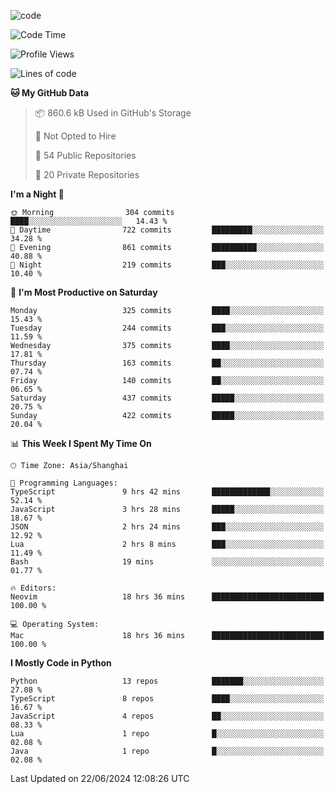 
<!--
**liuyaanng/liuyaanng** is a ✨ _special_ ✨ repository because its `README.md` (this file) appears on your GitHub profile.

Here are some ideas to get you started:

- 🔭 I’m currently working on ...
- 🌱 I’m currently learning ...
- 👯 I’m looking to collaborate on ...
- 🤔 I’m looking for help with ...
- 💬 Ask me about ...
- 📫 How to reach me: ...
- 😄 Pronouns: ...
- ⚡ Fun fact: ...
-->


![code](https://cdn.jsdelivr.net/gh/liuyaanng/liuyaanng@1.0/code.gif) 

<!--START_SECTION:waka-->
![Code Time](http://img.shields.io/badge/Code%20Time-488%20hrs%2044%20mins-blue)

![Profile Views](http://img.shields.io/badge/Profile%20Views-0-blue)

![Lines of code](https://img.shields.io/badge/From%20Hello%20World%20I%27ve%20Written-14.7%20million%20lines%20of%20code-blue)

**🐱 My GitHub Data** 

> 📦 860.6 kB Used in GitHub's Storage 
 > 
> 🚫 Not Opted to Hire
 > 
> 📜 54 Public Repositories 
 > 
> 🔑 20 Private Repositories 
 > 
**I'm a Night 🦉** 

```text
🌞 Morning                304 commits         ████░░░░░░░░░░░░░░░░░░░░░   14.43 % 
🌆 Daytime                722 commits         █████████░░░░░░░░░░░░░░░░   34.28 % 
🌃 Evening                861 commits         ██████████░░░░░░░░░░░░░░░   40.88 % 
🌙 Night                  219 commits         ███░░░░░░░░░░░░░░░░░░░░░░   10.40 % 
```
📅 **I'm Most Productive on Saturday** 

```text
Monday                   325 commits         ████░░░░░░░░░░░░░░░░░░░░░   15.43 % 
Tuesday                  244 commits         ███░░░░░░░░░░░░░░░░░░░░░░   11.59 % 
Wednesday                375 commits         ████░░░░░░░░░░░░░░░░░░░░░   17.81 % 
Thursday                 163 commits         ██░░░░░░░░░░░░░░░░░░░░░░░   07.74 % 
Friday                   140 commits         ██░░░░░░░░░░░░░░░░░░░░░░░   06.65 % 
Saturday                 437 commits         █████░░░░░░░░░░░░░░░░░░░░   20.75 % 
Sunday                   422 commits         █████░░░░░░░░░░░░░░░░░░░░   20.04 % 
```


📊 **This Week I Spent My Time On** 

```text
🕑︎ Time Zone: Asia/Shanghai

💬 Programming Languages: 
TypeScript               9 hrs 42 mins       █████████████░░░░░░░░░░░░   52.14 % 
JavaScript               3 hrs 28 mins       █████░░░░░░░░░░░░░░░░░░░░   18.67 % 
JSON                     2 hrs 24 mins       ███░░░░░░░░░░░░░░░░░░░░░░   12.92 % 
Lua                      2 hrs 8 mins        ███░░░░░░░░░░░░░░░░░░░░░░   11.49 % 
Bash                     19 mins             ░░░░░░░░░░░░░░░░░░░░░░░░░   01.77 % 

🔥 Editors: 
Neovim                   18 hrs 36 mins      █████████████████████████   100.00 % 

💻 Operating System: 
Mac                      18 hrs 36 mins      █████████████████████████   100.00 % 
```

**I Mostly Code in Python** 

```text
Python                   13 repos            ███████░░░░░░░░░░░░░░░░░░   27.08 % 
TypeScript               8 repos             ████░░░░░░░░░░░░░░░░░░░░░   16.67 % 
JavaScript               4 repos             ██░░░░░░░░░░░░░░░░░░░░░░░   08.33 % 
Lua                      1 repo              █░░░░░░░░░░░░░░░░░░░░░░░░   02.08 % 
Java                     1 repo              █░░░░░░░░░░░░░░░░░░░░░░░░   02.08 % 
```




 Last Updated on 22/06/2024 12:08:26 UTC
<!--END_SECTION:waka-->
